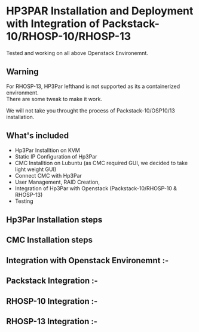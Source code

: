# HP3PAR Installation and Deployment with Integration of Packstack-10/RHOSP-10/RHOSP-13

Tested and working on all above Openstack Environemnt. 

## Warning

For RHOSP-13, HP3Par lefthand is not supported as its a containerized environment.  
There are some tweak to make it work. 

We will not take you throught the process of Packstack-10/OSP10/13 installation.


What's included
---------------
* Hp3Par Installtion on KVM
* Static IP Configuration of Hp3Par
* CMC Installtion on Lubuntu (as CMC required GUI, we decided to take light weight GUI)
* Connect CMC with Hp3Par
* User Management, RAID Creation, 
* Integration of Hp3Par with Openstack (Packstack-10/RHOSP-10 & RHOSP-13) 
* Testing

Hp3Par Installation steps
--------------------------




CMC Installation steps
--------------------------



Integration with Openstack Environemnt :-
------------------------------------------



Packstack Integration :-
------------------------


RHOSP-10 Integration :- 
-----------------------

 
RHOSP-13 Integration :- 
-----------------------

